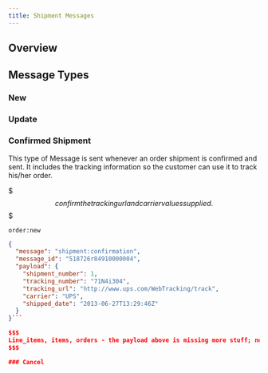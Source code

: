 ```yaml
---
title: Shipment Messages
---
```


## Overview

## Message Types

### New

### Update

### Confirmed Shipment

This type of Message is sent whenever an order shipment is confirmed and sent. It includes the tracking information so the customer can use it to track his/her order.

$$$
confirm the tracking url and carrier values supplied.
$$$

<pre class="headers"><code>order:new</code></pre>
```json
{
  "message": "shipment:confirmation",
  "message_id": "518726r84910000004",
  "payload": {
    "shipment_number": 1,
    "tracking_number": "71N4i304",
    "tracking_url": "http://www.ups.com/WebTracking/track",
    "carrier": "UPS",
    "shipped_date": "2013-06-27T13:29:46Z"
  }
}```

$$$
Line_items, items, orders - the payload above is missing more stuff; not sure what
$$$

### Cancel
